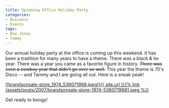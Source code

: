 ```yaml
---
title: Upcoming Office Holiday Party
categories:
- Business
- Events
tags:
- Dow Jones
- Tammy
---
```


Our annual holiday party at the office is coming up this weekend. It has been a tradition for many years to have a theme. There was a black & tie year. There was a year you came as a favorite figure in history. <strike>There was even a cowboy year that didn't go over so well.</strike>
This year the theme is 70's Disco -- and Tammy and I are going all out. Here is a sneak peak!

[![brandsonsale-store_1974_536071968.jpeg]({{ site.url }}{% link /assets/posts/2007/brandsonsale-store-1974-5360719681.jpeg %})](http://www.brandsonsale.com/plt-1501si.html)

Get ready to boogy!
